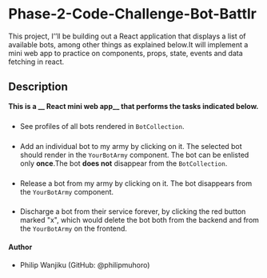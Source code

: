 # Phase-2-Code-Challenge-Bot-Battlr
This project, I’’ll be building out a React application that displays a list of available bots, among other things as explained below.It will implement a mini web app to practice on components, props, state, events and data fetching in react.
## Description
**This is a __ React mini web app__ that performs the tasks indicated below.**
  ###
- See profiles of all bots rendered in `BotCollection`.
  ###
 - Add an individual bot to my army by clicking on it. The selected bot should render in the `YourBotArmy` component. The bot can be enlisted only **once**.The bot **does not** disappear from the `BotCollection`.
  ###
 - Release a bot from my army by clicking on it. The bot disappears from the `YourBotArmy` component.
  ###
  - Discharge a bot from their service forever, by clicking the red button marked "x", which would delete the bot both from the backend and from the `YourBotArmy` on the frontend.
  #### Author
- Philip Wanjiku (GitHub: @philipmuhoro)
